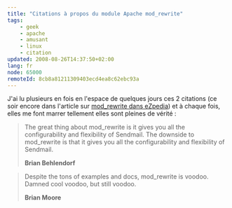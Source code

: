 ```yaml
---
title: "Citations à propos du module Apache mod_rewrite"
tags:
    - geek
    - apache
    - amusant
    - linux
    - citation
updated: 2008-08-26T14:37:50+02:00
lang: fr
node: 65000
remoteId: 8cb8a81211309403ecd4ea8c62ebc93a
---
```


J'ai lu plusieurs en fois en l'espace de quelques jours ces 2 citations (ce soir encore dans l'article sur [mod_rewrite dans eZpedia](http://ezpedia.org/wiki/ez/mod_rewrite)) et à chaque fois, elles me font marrer tellement elles sont pleines de vérité :

<blockquote>
The great thing about mod_rewrite is it gives you all the configurability and flexibility of Sendmail. The downside to mod_rewrite is that it gives you all the configurability and flexibility of Sendmail.

**Brian Behlendorf**
</blockquote>

<blockquote>
Despite the tons of examples and docs, mod_rewrite is voodoo. Damned cool voodoo, but still voodoo.

**Brian Moore**
</blockquote>


